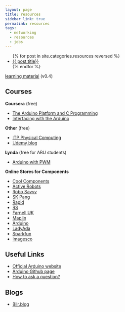 ```yaml
---
layout: page
title: resources
sidebar_link: true
permalink: resources
tags:
  - networking
  - resources
  - jobs
---
```


<ul class="myposts">
{% for post in site.categories.resources reversed %}
    <li><a href="{{ post.url }}">{{ post.title}}</a>
    </li>
{% endfor %}
</ul>

[learning material](https://www.dropbox.com/sh/kxkv337c1w6u9p7/AABOYDfsHIu8leaaDV-zItRwa?dl=0) (v0.4)


## Courses

**Coursera** (free)

* [The Arduino Platform and C Programming](https://www.coursera.org/learn/arduino-platform)
* [Interfacing with the Arduino](https://www.coursera.org/learn/interface-with-arduino)

**Other** (free)

* [ITP Physical Computing](https://itp.nyu.edu/physcomp/)
* [Udemy blog](https://blog.udemy.com/arduino-tutorial-learn-the-basics/)

**Lynda** (free for ARU students)

* [Arduino with PWM](https://www.lynda.com/Arduino-tutorials/Arduino-Pulse-Width-Modulation/372543-2.html)

**Online Stores for Components**

* [Cool Components](https://coolcomponents.co.uk)
* [Active Robots](http://www.active-robots.com/)
* [Robo Savvy](https://robosavvy.com)
* [SK Pang](http://skpang.co.uk/)
* [Rapid](http://www.rapidonline.com/)
* [RS](http://uk.rs-online.com/web/)
* [Farnell UK](http://uk.farnell.com/)
* [Maplin](http://www.maplin.co.uk/)
* [Arduino](http://arduino.cc/en/Main/Buy)
* [LadyAda](http://www.adafruit.com/)
* [Sparkfun](http://www.sparkfun.com)
* [Imagesco](http://www.imagesco.com/)


## Useful Links
* [Official Arduino website](https://www.arduino.cc/)
* [Arduino Github page](https://github.com/arduino)
* [How to ask a question?](http://www.catb.org/~esr/faqs/smart-questions.html)

## Blogs

* [Bilr.blog](http://bildr.org/)
